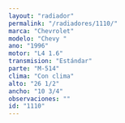 ```yaml
---
layout: "radiador"
permalink: "/radiadores/1110/"
marca: "Chevrolet"
modelo: "Chevy "
ano: "1996"
motor: "L4 1.6"
transmision: "Estándar"
parte: "M-514"
clima: "Con clima"
alto: "26 1/2"
ancho: "10 3/4"
observaciones: ""
id: "1110"
---
```



